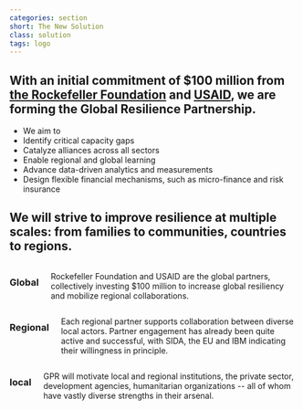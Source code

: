 ```yaml
---
categories: section
short: The New Solution
class: solution
tags: logo
---
```

## With an initial commitment of $100 million from [the Rockefeller Foundation]() and [USAID](), we are forming the Global Resilience Partnership.

- We aim to
- Identify critical capacity gaps
- Catalyze alliances across all sectors
- Enable regional and global learning
- Advance data-driven analytics and measurements
- Design flexible financial mechanisms, such as micro-finance and risk insurance

##  We will strive to improve resilience at multiple scales: from families to communities, countries to regions.

<div class='row'>
	<div class='medium-4 columns'>
		<h3 class='clearfix'><span class='icon global'></span>Global</h3>
		<p>Rockefeller Foundation and USAID are the global partners, collectively investing $100 million to increase global resiliency and mobilize regional collaborations.</p>
	</div>
	<div class='medium-4 columns'>
		<h3 class='clearfix'><span class='icon regional'></span>Regional</h3>
		<p>Each regional partner supports collaboration between diverse local actors. Partner engagement has already been quite active and successful, with SIDA, the EU and IBM indicating their willingness in principle.</p>
	</div>
	<div class='medium-4 columns'>
		<h3 class='clearfix'><span class='icon local'></span>local</h3>
		<p>GPR will motivate local and regional institutions, the private sector, development agencies, humanitarian organizations -- all of whom have vastly diverse strengths in their arsenal.</p>
	</div>
<div>
